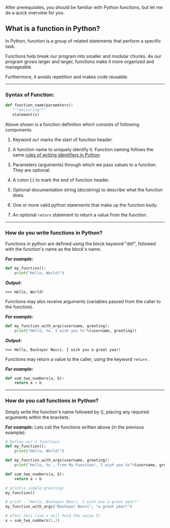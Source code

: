 ﻿
After prerequisites, you should be familiar with Python functions, but let me do a quick overview for you.

## What is a function in Python?

In Python, function is a group of related statements that perform a specific task.

Functions help break our program into smaller and modular chunks. As our program grows larger and larger, functions make it more organized and manageable.

Furthermore, it avoids repetition and makes code reusable.

---

### Syntax of Function:

```python
def function_name(parameters):
   """docstring"""
   statement(s)
```


Above shown is a function definition which consists of following components.

1.  Keyword  `def`  marks the start of function header.

3.  A function name to uniquely identify it. Function naming follows the same  [rules of writing identifiers in Python](https://www.programiz.com/python-programming/keywords-identifier#rules "Identifier Rule in Python").
4.  Parameters (arguments) through which we pass values to a function. They are optional.
5.  A colon (:) to mark the end of function header.
6.  Optional documentation string (docstring) to describe what the function does.
7.  One or more valid python statements that make up the function body.
8.  An optional  `return`  statement to return a value from the function.

----

### How do you write functions in Python?

Functions in python are defined using the block keyword "def", followed with the function's name as the block's name. 

***For example:***

```python
def my_function():
    print("Hello, World!")
```

 
 ***Output:***
```
>>> Hello, World!
```

Functions may also receive arguments (variables passed from the caller to the function). 

***For example:***
    
```python
def my_function_with_args(username, greeting):
    print("Hello, %s. I wish you %s"%(username, greeting))
```


 ***Output:***

```
>>> Hello, Bashayer Nouri. I wish you a great year!
```

Functions may return a value to the caller, using the keyword  ```return``` . 

***For example:***
    
```python
def sum_two_numbers(a, b):
    return a + b
```

    
   ---
    
### How do you call functions in Python?

Simply write the function's name followed by (), placing any required arguments within the brackets. 

***For example:***
 Lets call the functions written above (in the previous example):
    
```python
# Define our 3 functions
def my_function():
    print("Hello, World!")

def my_function_with_args(username, greeting):
    print("Hello, %s , From My Function!, I wish you %s"%(username, greeting))

def sum_two_numbers(a, b):
    return a + b

# print(a simple greeting)
my_function()

# print - "Hello, Bashayer Nouri. I wish you a great year!"
my_function_with_args("Bashayer Nouri", "a great year!")

# after this line x will hold the value 3!
x = sum_two_numbers(1,2)
```



